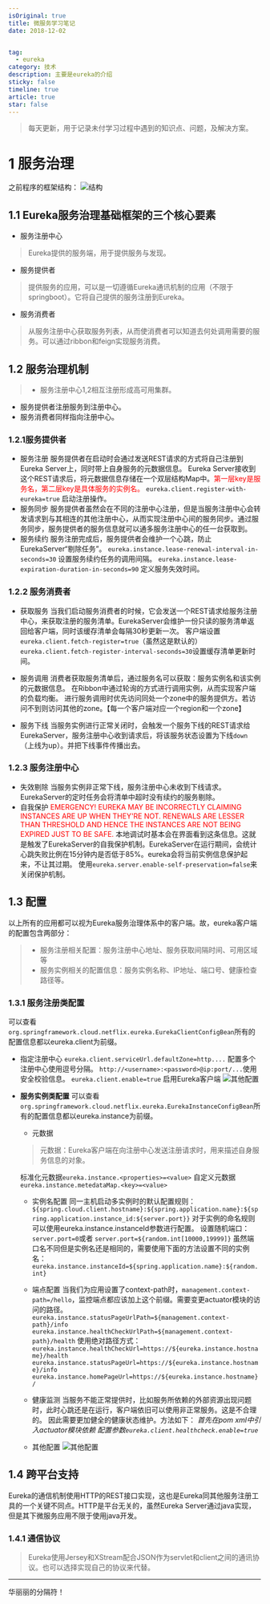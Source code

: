 ```yaml
---
isOriginal: true
title: 微服务学习笔记
date: 2018-12-02


tag:
  - eureka
category: 技术
description: 主要是eureka的介绍
sticky: false
timeline: true
article: true
star: false
---
```


> 每天更新，用于记录未付学习过程中遇到的知识点、问题，及解决方案。

# 1 服务治理

之前程序的框架结构：
![结构](/images/article/181202/eurekaserver.png)

<!--more-->

## 1.1 Eureka服务治理基础框架的三个核心要素
+ 服务注册中心
> Eureka提供的服务端，用于提供服务与发现。
+ 服务提供者
> 提供服务的应用，可以是一切遵循Eureka通讯机制的应用（不限于springboot）。它将自己提供的服务注册到Eureka。
+ 服务消费者
> 从服务注册中心获取服务列表，从而使消费者可以知道去何处调用需要的服务。可以通过ribbon和feign实现服务消费。

## 1.2 服务治理机制
>+ 服务注册中心1,2相互注册形成高可用集群。
+ 服务提供者注册服务到注册中心。
+ 服务消费者同样指向注册中心。

### 1.2.1服务提供者

+ 服务注册
服务提供者在启动时会通过发送REST请求的方式将自己注册到Eureka Server上，同时带上自身服务的元数据信息。
Eureka Server接收到这个REST请求后，将元数据信息存储在一个双层结构Map中。<font color=red>第一层key是服务名，第二层key是具体服务的实例名。</font>
`eureka.client.register-with-eureka=true` 启动注册操作。
+ 服务同步
服务提供者虽然会在不同的注册中心注册，但是当服务注册中心会转发请求到与其相连的其他注册中心，从而实现注册中心间的服务同步。通过服务同步，服务提供者的服务信息就可以通多服务注册中心的任一台获取到。
+ 服务续约
服务注册完成后，服务提供者会维护一个心跳，防止EurekaServer“剔除任务”。
`eureka.instance.lease-renewal-interval-in-seconds=30` 设置服务续约任务的调用间隔。
`eureka.instance.lease-expiration-duration-in-seconds=90` 定义服务失效时间。

### 1.2.2 服务消费者

+ 获取服务
当我们启动服务消费者的时候，它会发送一个REST请求给服务注册中心，来获取注册的服务清单。EurekaServer会维护一份只读的服务清单返回给客户端，同时该缓存清单会每隔30秒更新一次。
客户端设置 `eureka.client.fetch-register=true`（虽然这是默认的）
`eureka.client.fetch-register-interval-seconds=30`设置缓存清单更新时间。

+ 服务调用
消费者获取服务清单后，通过服务名可以获取：服务实例名和该实例的元数据信息。
在Ribbon中通过轮询的方式进行调用实例，从而实现客户端的负载均衡。
进行服务调用时优先访问同处一个zone中的服务提供方。若访问不到则访问其他的zone。【每一个客户端对应一个region和一个zone】

+ 服务下线
当服务实例进行正常关闭时，会触发一个服务下线的REST请求给EurekaServer，服务注册中心收到请求后，将该服务状态设置为下线`down`（上线为up）。并把下线事件传播出去。

### 1.2.3 服务注册中心

+ 失效剔除
当服务实例非正常下线，服务注册中心未收到下线请求。EurekaServer的定时任务会将清单中超时没有续约的服务剔除。
+ 自我保护
<font color=red>EMERGENCY! EUREKA MAY BE INCORRECTLY CLAIMING INSTANCES ARE UP WHEN THEY'RE NOT. RENEWALS ARE LESSER THAN THRESHOLD AND HENCE THE INSTANCES ARE NOT BEING EXPIRED JUST TO BE SAFE.</font>
本地调试时基本会在界面看到这条信息。这就是触发了EurekaServer的自我保护机制。EurekaServer在运行期间，会统计心跳失败比例在15分钟内是否低于85%。eureka会将当前实例信息保护起来，不让其过期。
使用`eureka.server.enable-self-preservation=false`来关闭保护机制。

## 1.3 配置

以上所有的应用都可以视为Eureka服务治理体系中的客户端。故，eureka客户端的配置包含两部分：

> + 服务注册相关配置：服务注册中心地址、服务获取间隔时间、可用区域等
> + 服务实例相关的配置信息：服务实例名称、IP地址、端口号、健康检查路径等。

### 1.3.1 服务注册类配置

可以查看`org.springframework.cloud.netflix.eureka.EurekaClientConfigBean`所有的配置信息都以eureka.client为前缀。

+ 指定注册中心
`eureka.client.serviceUrl.defaultZone=http....`
配置多个注册中心使用逗号分隔。
`http://<username>:<password>@ip:port/...`使用安全校验信息。
`eureka.client.enable=true` 启用Eureka客户端
![其他配置](/images/article/181202/serverconfig.png)

+ **服务实例类配置**
可以查看`org.springframework.cloud.netflix.eureka.EurekaInstanceConfigBean`所有的配置信息都以eureka.instance为前缀。
  + 元数据
  > 元数据：Eureka客户端在向注册中心发送注册请求时，用来描述自身服务信息的对象。

    标准化元数据`eureka.instance.<properties>=<value>`
  自定义元数据`eureka.instance.metedataMap.<key>=<value>`

  + 实例名配置
  同一主机启动多实例时的默认配置规则：
  `${spring.cloud.client.hostname}:${spring.application.name}:${spring.application.instance_id:${server.port}}`
  对于实例的命名规则可以使用eureka.instance.instanceId参数进行配置。
  设置随机端口：`server.port=0`或者 `server.port=${random.int[10000,19999]}`
  虽然端口名不同但是实例名还是相同的，需要使用下面的方法设置不同的实例名：
  `eureka.instance.instanceId=${spring.application.name}:${random.int}`
  + 端点配置
  当我们为应用设置了context-path时，`management.context-path=/hello`，监控端点都应该加上这个前缀。需要变更actuator模块的访问的路径。
  `eureka.instance.statusPageUrlPath=${management.context-path}/info`
  `eureka.instance.healthCheckUrlPath=${management.context-path}/health`
  使用绝对路径方式：
  `eureka.instance.healthCheckUrl=https://${eureka.instance.hostname}/health`
  `eureka.instance.statusPageUrl=https://${eureka.instance.hostname}/info`
  `eureka.instance.homePageUrl=https://${eureka.instance.hostname}/`

  + 健康监测
  当服务不能正常提供时，比如服务所依赖的外部资源出现问题时，此时心跳还是在运行，客户端依旧可以使用非正常服务。这是不合理的。
  因此需要更加健全的健康状态维护。方法如下：
  _首先在pom xml中引入actuator模块依赖_
  _配置参数`eureka.client.healthcheck.enable=true`_

  + 其他配置
  ![其他配置](/images/article/181202/eurekainstance.png)

## 1.4 跨平台支持

Eureka的通信机制使用HTTP的REST接口实现，这也是Eureka同其他服务注册工具的一个关键不同点。HTTP是平台无关的，虽然Eureka Server通过java实现，但是其下微服务应用不限于使用java开发。

### 1.4.1 通信协议

> Eureka使用Jersey和XStream配合JSON作为servlet和client之间的通讯协议。也可以选择实现自己的协议来代替。

------
华丽丽的分隔符！

